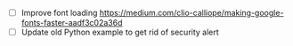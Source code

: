 - [ ] Improve font loading https://medium.com/clio-calliope/making-google-fonts-faster-aadf3c02a36d
- [ ] Update old Python example to get rid of security alert
